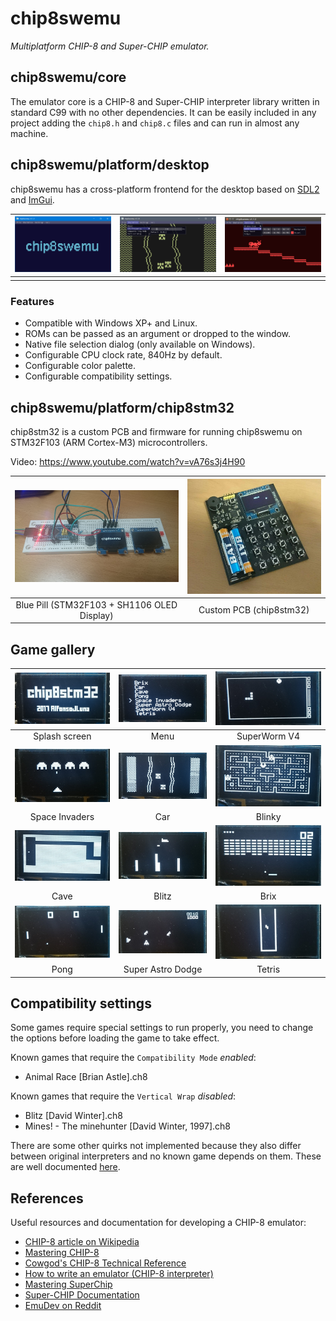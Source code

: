 # chip8swemu

*Multiplatform CHIP-8 and Super-CHIP emulator.*

## chip8swemu/core

The emulator core is a CHIP-8 and Super-CHIP interpreter library written in standard C99 with no other dependencies. It can be easily included in any project adding the `chip8.h` and `chip8.c` files and can run in almost any machine.

## chip8swemu/platform/desktop

chip8swemu has a cross-platform frontend for the desktop based on [SDL2](http://libsdl.org) and [ImGui](https://github.com/ocornut/imgui).

![frontend-1](/images/frontend-1.png) | ![frontend-2](/images/frontend-2.png) | ![frontend-3](/images/frontend-3.png)
:-----------: | :-------------: | :-------------:
| | | |

### Features

* Compatible with Windows XP+ and Linux.
* ROMs can be passed as an argument or dropped to the window.
* Native file selection dialog (only available on Windows).
* Configurable CPU clock rate, 840Hz by default.
* Configurable color palette.
* Configurable compatibility settings.

## chip8swemu/platform/chip8stm32

chip8stm32 is a custom PCB and firmware for running chip8swemu on STM32F103 (ARM Cortex-M3) microcontrollers.

Video: https://www.youtube.com/watch?v=vA76s3j4H90

![Core-STM32](/images/core-stm32.jpg) | ![chip8stm32](/images/chip8stm32.jpg)
:-------------: | :-------------:
Blue Pill (STM32F103 + SH1106 OLED Display) | Custom PCB (chip8stm32)

## Game gallery

![Splash screen](/images/1.jpg) | ![Menu](/images/2.jpg) | ![SuperWorm V4](/images/3.jpg)
:-----------: | :-------------: | :-------------:
Splash screen | Menu | SuperWorm V4
![Space Invaders](/images/4.jpg) | ![Car](/images/5.jpg) | ![Blinky](/images/6.jpg)
Space Invaders | Car | Blinky
![Cave](/images/7.jpg) | ![Blitz](/images/8.jpg) | ![Brix](/images/9.jpg)
Cave | Blitz | Brix
![Pong](/images/10.jpg) | ![Super Astro Dodge](/images/11.jpg) | ![Tetris](/images/12.jpg)
Pong | Super Astro Dodge | Tetris

## Compatibility settings

Some games require special settings to run properly, you need to change the options before loading the game to take effect.

Known games that require the `Compatibility Mode` *enabled*:
* Animal Race [Brian Astle].ch8

Known games that require the `Vertical Wrap` *disabled*:
* Blitz [David Winter].ch8
* Mines! - The minehunter [David Winter, 1997].ch8

There are some other quirks not implemented because they also differ between original interpreters and no known game depends on them. These are well documented [here](https://github.com/Chromatophore/HP48-Superchip).

## References

Useful resources and documentation for developing a CHIP-8 emulator:

- [CHIP-8 article on Wikipedia](https://en.wikipedia.org/wiki/CHIP-8)
- [Mastering CHIP-8](http://mattmik.com/files/chip8/mastering/chip8.html)
- [Cowgod's CHIP-8 Technical Reference](http://devernay.free.fr/hacks/chip8/C8TECH10.HTM)
- [How to write an emulator (CHIP-8 interpreter)](http://www.multigesture.net/articles/how-to-write-an-emulator-chip-8-interpreter/)
- [Mastering SuperChip](https://github.com/JohnEarnest/Octo/blob/gh-pages/docs/SuperChip.md)
- [Super-CHIP Documentation](https://github.com/Chromatophore/HP48-Superchip)
- [EmuDev on Reddit](https://www.reddit.com/r/EmuDev/)
